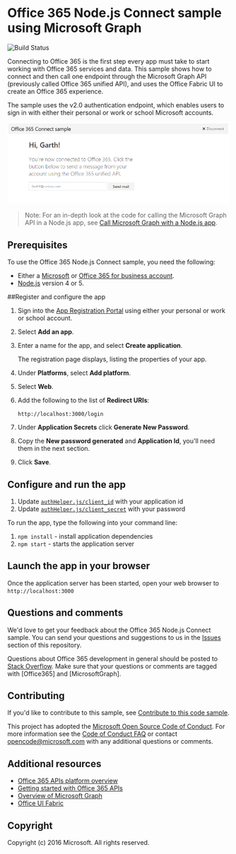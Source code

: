 # Office 365 Node.js Connect sample using Microsoft Graph
![Build Status](https://office.visualstudio.com/_apis/public/build/definitions/0323e522-dd35-4fbf-8d8a-a3370491558c/446/badge "Build Status")

Connecting to Office 365 is the first step every app must take to start working with Office 365 services and data. This sample shows how to connect and then call one endpoint through the Microsoft Graph API (previously called Office 365 unified API), and uses the Office Fabric UI to create an Office 365 experience.

The sample uses the v2.0 authentication endpoint, which enables users to sign in with either their personal or work or school Microsoft accounts.

![Office 365 Node.js Connect sample screenshot](./readme-imgs/screenshot.PNG)
> Note: For an in-depth look at the code for calling the Microsoft Graph API in a Node.js app, see [Call Microsoft Graph with a Node.js app](https://graph.microsoft.io/docs/platform/nodejs).

<a name="prerequisites"></a>
## Prerequisites

To use the Office 365 Node.js Connect sample, you need the following:
 * Either a [Microsoft](www.outlook.com) or [Office 365 for business account](https://msdn.microsoft.com/en-us/office/office365/howto/setup-development-environment#bk_Office365Account).
 * [Node.js](https://nodejs.org/) version 4 or 5.

<a name="register"></a>
##Register and configure the app

1. Sign into the [App Registration Portal](https://apps.dev.microsoft.com/) using either your personal or work or school account.
2. Select **Add an app**.
3. Enter a name for the app, and select **Create application**.
	
	The registration page displays, listing the properties of your app.
 
4. Under **Platforms**, select **Add platform**.
5. Select **Web**.
6. Add the following to the list of **Redirect URIs**:

    ```
    http://localhost:3000/login
    ```    
    
7. Under **Application Secrets** click **Generate New Password**.
8. Copy the **New password generated** and **Application Id**, you'll need them in the next section.
9. Click **Save**.

## Configure and run the app

1. Update [```authHelper.js/client_id```](authHelper.js#L7) with your application id
2. Update [```authHelper.js/client_secret```](authHelper.js#L8) with your password

To run the app, type the following into your command line:

1. ```npm install``` - install application dependencies
2. ```npm start``` - starts the application server

## Launch the app in your browser
Once the application server has been started, open your web browser to ```http://localhost:3000```

## Questions and comments

We'd love to get your feedback about the Office 365 Node.js Connect sample. You can send your questions and suggestions to us in the [Issues](https://github.com/OfficeDev/O365-Nodejs-Microsoft-Graph-Connect/issues) section of this repository.

Questions about Office 365 development in general should be posted to [Stack Overflow](http://stackoverflow.com/questions/tagged/Office365+MicrosoftGraph). Make sure that your questions or comments are tagged with [Office365] and [MicrosoftGraph].

<a name="contributing"></a>
## Contributing ##

If you'd like to contribute to this sample, see [Contribute to this code sample](/CONTRIBUTING.md).

This project has adopted the [Microsoft Open Source Code of Conduct](https://opensource.microsoft.com/codeofconduct/). For more information see the [Code of Conduct FAQ](https://opensource.microsoft.com/codeofconduct/faq/) or contact [opencode@microsoft.com](mailto:opencode@microsoft.com) with any additional questions or comments.
  
## Additional resources

* [Office 365 APIs platform overview](https://msdn.microsoft.com/office/office365/howto/platform-development-overview)
* [Getting started with Office 365 APIs](http://dev.office.com/getting-started/office365apis)
* [Overview of Microsoft Graph](http://graph.microsoft.io)
* [Office UI Fabric](https://github.com/OfficeDev/Office-UI-Fabric)

## Copyright
Copyright (c) 2016 Microsoft. All rights reserved.
